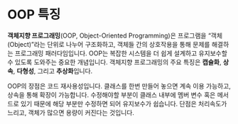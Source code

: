 # OOP 특징

**객체지향 프로그래밍**(OOP, Object-Oriented Programming)은 프로그램을 “객체(Object)”라는 단위로 나누어 구조화하고, 객체들 간의 상호작용을 통해 문제를 해결하는 프로그래밍 패러다임입니다. OOP는 복잡한 시스템을 더 쉽게 설계하고 유지보수할 수 있도록 도와주는 중요한 개념입니다. 객체지향 프로그래밍의 주요 특징은 **캡슐화**, **상속**, **다형성**, 그리고 **추상화**입니다.

OOP의 장점은 코드 재사용성입니다. 클래스를 한번 만들어 놓으면 계속 이용 가능하고, 상속을 통해 확장이 가능합니다. 수정해야할 부분이 클래스 내부에 멤버 변수 혹은 메서드로 있기 때문에 해당 부분만 수정하면 되어 유지보수가 쉽습니다. 단점은 처리속도가 느리고, 객체가 많으면 용량이 커진다는 것입니다.
